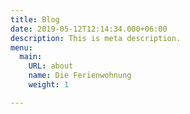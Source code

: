 ```yaml
---
title: Blog
date: 2019-05-12T12:14:34.000+06:00
description: This is meta description.
menu:
  main:
    URL: about
    name: Die Ferienwohnung
    weight: 1

---
```

